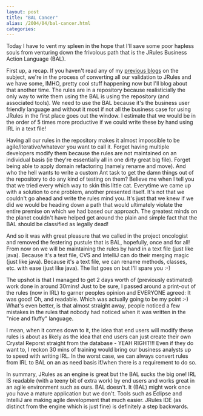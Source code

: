 ```yaml
---
layout: post
title: "BAL Cancer"
alias: /2004/04/bal-cancer.html
categories:
---
```

Today I have to vent my spleen in the hope that I'll save some poor hapless souls from venturing down the frivolous path that is the JRules Business Action Language (BAL).

First up, a recap. If you haven't read any of my [previous blogs](/blog/2004/04/09/jrules-the-story-so-far) on the subject, we're in the process of converting all our validation to JRules and we have some, IMHO, pretty cool stuff happening now but I'll blog about that another time. The rules are in a repository because realisticially the only way to write them using the BAL is using the repository (and associated tools). We need to use the BAL because it's the business user friendly language and without it most if not all the business case for using JRules in the first place goes out the window. I estimate that we would be in the order of 5 times more productive if we could write these by hand using IRL in a text file!

Having all our rules in the repository makes it almost impossible to be agile/iterative/whatever you want to call it. Forget having multiple developers modify them because the rules are not maintained on an individual basis (ie they're essentially all in one dirty great big file). Forget being able to apply domain refactoring (namely rename and move). And who the hell wants to write a custom Ant task to get the damn things out of the repository to do any kind of testing on them? Believe me when I tell you that we tried every which way to skin this little cat. Everytime we came up with a solution to one problem, another presented itself. It's not that we couldn't go ahead and write the rules mind you. It's just that we knew if we did we would be heading down a path that would ultimately violate the entire premise on which we had based our approach. The greatest minds on the planet couldn't have helped get around the plain and simple fact that the BAL should be classified as legally dead!

And so it was with great pleasure that we called in the project oncologist and removed the festering pustule that is BAL, hopefully, once and for all! From now on we will be maintaining the rules by hand in a text file (just like java). Because it's a text file, CVS and IntelliJ can do their merging magic (just like java). Because it's a text file, we can rename methods, classes, etc. with ease (just like java). The list goes on but I'll spare you :-)

The upshot is that I managed to get 2 days worth of (previously estimated) work done in around 30mins! Just to be sure, I passed around a print-out of the rules (now in IRL) to garner peoples opinion and EVERYONE agreed: It was good! Oh, and readable. Which was actually going to be my point :-) What's even better, is that almost straight away, people noticed a few mistakes in the rules that nobody had noticed when it was written in the "nice and fluffy" language.

I mean, when it comes down to it, the idea that end users will modify these rules is about as likely as the idea that end users can just create their own Crystal Reporst straight from the database - YEAH RIGHT!!! Even if they do want to, I reckon 30 mins of training would bring our business analysts up to speed with writing IRL. In the worst case, we can always convert rules from IRL to BAL on an as need basis if/when there is a requirement to do so.

In summary, JRules as an engine is great but the BAL sucks the big one! IRL IS readable (with a teeny bit of extra work) by end users and works great in an agile environment such as ours. BAL doesn't. It (BAL) might work once you have a mature application but we don't. Tools such as Eclipse and IntelliJ are making agile development that much easier. JRules IDE (as distinct from the engine which is just fine) is definitely a step backwards.
